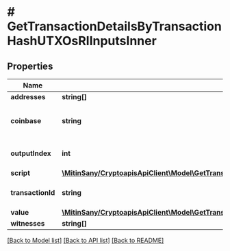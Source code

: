 # # GetTransactionDetailsByTransactionHashUTXOsRIInputsInner

## Properties

Name | Type | Description | Notes
------------ | ------------- | ------------- | -------------
**addresses** | **string[]** |  | [optional]
**coinbase** | **string** | String representation of the coinbase hex | [optional]
**outputIndex** | **int** | Numeric representation of the vout |
**script** | [**\MitinSany/CryptoapisApiClient\Model\GetTransactionDetailsByTransactionHashUTXOsRIInputsInnerScript**](GetTransactionDetailsByTransactionHashUTXOsRIInputsInnerScript.md) |  |
**transactionId** | **string** | String representation of the txid |
**value** | [**\MitinSany/CryptoapisApiClient\Model\GetTransactionDetailsByTransactionHashUTXOsRIInputsInnerValue**](GetTransactionDetailsByTransactionHashUTXOsRIInputsInnerValue.md) |  | [optional]
**witnesses** | **string[]** |  | [optional]

[[Back to Model list]](../../README.md#models) [[Back to API list]](../../README.md#endpoints) [[Back to README]](../../README.md)
